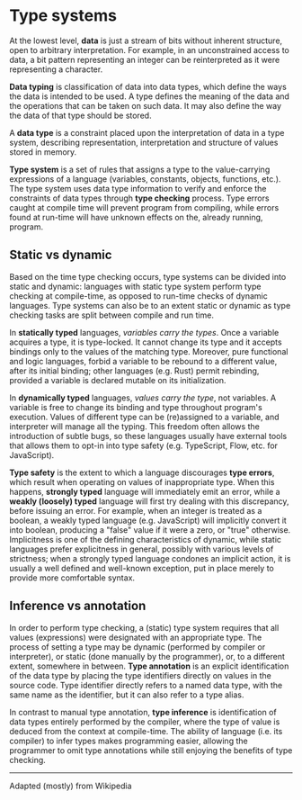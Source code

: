 # Type systems

At the lowest level, **data** is just a stream of bits without inherent structure, open to arbitrary interpretation. For example, in an unconstrained access to data, a bit pattern representing an integer can be reinterpreted as it were representing a character.

**Data typing** is classification of data into data types, which define the ways the data is intended to be used. A type defines the meaning of the data and the operations that can be taken on such data. It may also define the way the data of that type should be stored.

A **data type** is a constraint placed upon the interpretation of data in a type system, describing representation, interpretation and structure of values stored in memory.

**Type system** is a set of rules that assigns a type to the value-carrying expressions of a language (variables, constants, objects, functions, etc.). The type system uses data type information to verify and enforce the constraints of data types through **type checking** process. Type errors caught at compile time will prevent program from compiling, while errors found at run-time will have unknown effects on the, already running, program.


## Static vs dynamic

Based on the time type checking occurs, type systems can be divided into static and dynamic: languages with static type system perform type checking at compile-time, as opposed to run-time checks of dynamic languages. Type systems can also be to an extent static or dynamic as type checking tasks are split between compile and run time.

In **statically typed** languages, _variables carry the types_. Once a variable acquires a type, it is type-locked. It cannot change its type and it accepts bindings only to the values of the matching type. Moreover, pure functional and logic languages, forbid a variable to be rebound to a different value, after its initial binding; other languages (e.g. Rust) permit rebinding, provided a variable is declared mutable on its initialization.

In **dynamically typed** languages, _values carry the type_, not variables. A variable is free to change its binding and type throughout program's execution. Values of different type can be (re)assigned to a variable, and interpreter will manage all the typing. This freedom often allows the introduction of subtle bugs, so these languages usually have external tools that allows them to opt-in into type safety (e.g. TypeScript, Flow, etc. for JavaScript).

**Type safety** is the extent to which a language discourages **type errors**, which result when operating on values of inappropriate type. When this happens, **strongly typed** language will immediately emit an error, while a **weakly (loosely) typed** language will first try dealing with this discrepancy, before issuing an error. For example, when an integer is treated as a boolean, a weakly typed language (e.g. JavaScript) will implicitly convert it into boolean, producing a "false" value if it were a zero, or "true" otherwise. Implicitness is one of the defining characteristics of dynamic, while static languages prefer explicitness in general, possibly with various levels of strictness; when a strongly typed language condones an implicit action, it is usually a well defined and well-known exception, put in place merely to provide more comfortable syntax.


## Inference vs annotation

In order to perform type checking, a (static) type system requires that all values (expressions) were designated with an appropriate type. The process of setting a type may be dynamic (performed by compiler or interpreter), or static (done manually by the programmer), or, to a different extent, somewhere in between. **Type annotation** is an explicit identification of the data type by placing the type identifiers directly on values in the source code. Type identifier directly refers to a named data type, with the same name as the identifier, but it can also refer to a type alias.

In contrast to manual type annotation, **type inference** is identification of data types entirely performed by the compiler, where the type of value is deduced from the context at compile-time. The ability of language (i.e. its compiler) to infer types makes programming easier, allowing the programmer to omit type annotations while still enjoying the benefits of type checking.


---

Adapted (mostly) from Wikipedia